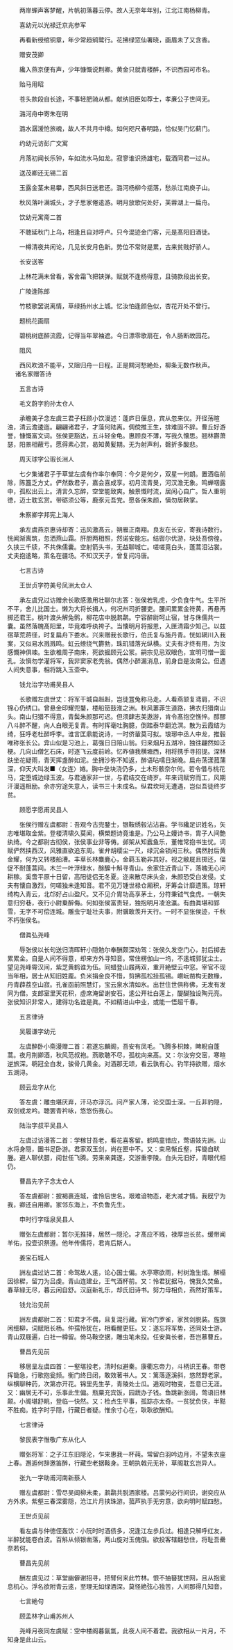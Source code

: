 <!-- { "loadSidebar": true } -->
　　两岸蝉声客梦醒，片帆初落暮云停。故人无奈年年别，江北江南杨柳青。

　　喜幼元以光禄迁京兆参军

　　再看新绶绾铜章，年少常趋鹓鹭行。花拂绿窓仙署晓，画眉未了又含香。

　　赠安茂卿

　　纔入燕京便有声，少年慷慨说荆卿。黄金只就青楼醉，不识西园可市名。

　　贻马用昭

　　苍头款段自长途，不事轻肥骑从都。献纳旧臣如荐士，孝亷公子世间无。

　　潞河舟中寄朱在明

　　潞水潺湲怆旅魂，故人不共月中樽。如何咫尺春明路，恰似吴门忆蓟门。

　　约幼元访彭广文寓

　　月落初闻长乐钟，车如流水马如龙。寂寥谁识扬雄宅，载酒同君一过从。

　　送茂卿还无锡二首

　　玉露金茎未易攀，西风斜日送君还。潞河杨柳今揺落，愁杀江南庾子山。

　　秋风落叶满城头，才子思家倦逺游。明月放歌何处好，芙蓉湖上一扁舟。

　　饮幼元寓斋二首

　　不聴延秋门上乌，相逢且自对呼卢。只今混迹金门客，元是髙阳旧酒徒。

　　一樽清夜共闲论，几见长安月色新。势位不常财是累，古来贫贱好骄人。

　　长安送客

　　上林花满未曾看，客舍霜飞把铗弹。赋就不逢杨得意，且骑款段出长安。

　　广陵逢陈郎

　　竹枝歌罢说离情，草绿扬州水上城。忆汝怕逢颜色似，杏花开处不曾行。

　　题桃花画扇

　　碧桃树底醉流霞，记得当年翠袖遮。今日漂零歌扇在，令人肠断故园花。

　　阻风

　　西风吹浪不能平，又阻归舟一日程。正是闗河愁絶处，柳条无数作秋声。  
　 
诸名家赠答诗

　　五言古诗

　　毛文蔚字豹孙太仓人

　　承瞻美子念左虞三君子枉顾小饮漫述：蓬庐日偃息，宾从忽来仪。开径荡暄浊，清云澹逶迤。翩翩诸君子，才藻何陆离。倜傥推王生，排难固不辞。曹丘好游誉，慷慨富文词。张侯更豁达，五斗轻金龟。惠顾良不薄，写我久懐思。翘林欝萧瑟，阳景相蔽亏。愿得素心赏，曷知黄髪期。无为射声利，磬折多酸悲。

　　周天球字公瑕长洲人

　　七夕集诸君子于草堂左虞有作率尔奉同：今夕是何夕，双星一何朗。置酒临前除，陈簋乏方丈。俨然数君子，嘉会喜成享。初月流青旻，河汉澹无象。鸣蝉咽露中，孤松出云上。清言久忘醉，空堂能致爽。触景慨时流，居闲心自广。哲人重明徳，迈士耽玄赏。带砺须公等，鹿豕元吾党。愿各保朱颜，愼勿居鞅掌。

　　朱察卿字邦宪上海人

　　承左虞燕京惠诗却寄：迅风激髙云，朔雁正南翔。良友在长安，寄我诗数行。恍闻渐离筑，忽洒燕山霜。肝胆两相照，然诺安能忘。结辔尔优游，块处吾傍徨。久挟三千牍，不共侏儒囊。空射箭头书，无益聊城亡。嗟嗟竟白头，蓬蒿泪沾裳。丈夫抱逺略，策名在疆场。不知汉天子，曾复问冯唐。

　　七言古诗

　　王世贞字符美号凤洲太仓人

　　承左虞兄过访赠余长歌感激用壮聊尔志答：张侯若乳虎，少负食牛气。生平所不平，舍儿比国士。懒为大将长揖人，何况州司折腰吏。腰间累累金符黄，再悬再掷还君王。桃叶渡头解兔鹘，柳花店中脱鹔鹴。宁容醉尉呵止宿，甘与侏儒共一囊。虽然落魄髙阳里，毕竟难呼纨袴子。当懐明月将报恩，入匣清霜少知己。以兹宿草荒蒋径，时复扁舟下娄水。兴来赠我长歌行，伯氏复与施丹青。恍如辋川入我案，又似易水溅溅鸣。虹云缭绕气欝勃，珠玑错落光纵横。丈夫有才终有用，为汝感慨神俱竦。生欲椎周子南床，死欲掘顾元公冡。嗣宗见忌双眼色，宣明可憎一面孔。汝愼勿学灌将军，我非窦家老秃翁。偶然小醉漏消息，前身自是汝南公。但遇人间失意事，相将跳入玉壶中。

　　钱允治字功甫吴县人

　　长歌赠左虞世丈：将军干城自赳赳，岂徒罝兔称马走。人看燕颔复鸢肩，不识锦心仍绣口。曾悬金印耀兜鍪，楼船笳鼓淮之洲。秋风萋菲生道路，拂衣归猎南山头。南山归猎不得意，青鬓朱颜那可迟。但须肆志美遨游，肯令髙抱空憔悴。醇醪八斗醉不醒，向人白眼无复青。有时挥毫吐胸臆，倒踏泰华翻沧溟。散为云霞结为绮，狂呼老杜醉呼李。谁言匡鼎能说诗，一时侪軰莫可拟。琅琊中丞人中龙，推毂唯称张长公。弇山似是习池上，葛强日日陪山翁。归来烟月五湖冷，独往翩然如泛梗。几向山僧乞石床，时逐飞云度前岭。忆昨値我横塘西，相将携手寻招提。深林趺坐花疑雨，青天挥盏醉如泥。坐拥沙弥不知返，醉语呫嚅日渐晚。扁舟荡漾菰蒲深，仰天大叫发■〈女连〉婘。胸中垒块浇仍多，土木形骸奈尔何。若令借与桃花马，定堕城边绿玉波。与君通家非一世，与君结交在绮岁。年来词赋穷而工，风期汗漫遥相励。余亦穷途失意人，读书三十未成名。纵君坎坷无遭遇，岂似吾徒终岁贫。

　　顾愿字愿甫吴县人

　　张侯行赠左虞都尉：吾观今古兜鍪士，银鞍绣毂沾沾喜。学书纔足识姓名，矢志唯堪取金紫。登楼清啸久莫闻，横槊题诗竟谁是。乃公马上嫚诗书，胄子人间艶纨绮。今之都尉古彻侯，张侯事业非等俦。邺架从知蠧鱼乐，董帷常抱书生忧。词赋俨然挟西汉，风雅直欲追东周。雀弁胡缨尘一尺，绿沉金锁闲三秋。偶然肘后黄金耀，何为又转楼船漕。丰草长林麋鹿心，金羁玉勒非其好。视之敝屣且掷还，偪促不耐蓬蒿间。木兰一叶浮绿水，酴醿十斛寻青山。余家住近青山下，落魄无心问耕稼。奚啻平原十日留，高阳徒侣无冬夏。迩来散尽床头金，朱颜恐受白发侵。丈夫有懐自激烈，何嗟独未逢知音。君不见万锺世禄仓厢积，牙筹会计靡遗策。琼轩绮构入青云，北邙好占山盈尺。又不见介胄功高享茅土，分符秉钺气食虎。一朝失意归穷巷，夜行小尉乗醉侮。何如张侯富贵轻，独抱明月凌沧瀛。有曲眞堪和郢雪，无字不可偿连城。雕虫宁耻壮夫事，附骥敢羡升天行。一时不显张侯迹，千秋不朽张侯名。

　　僧眞弘尧峰

　　辱张侯以长句送归清晖轩小隠勉尔奉酬颇深劝驾：张侯久发空门心，肘后掷去累累金。自是人间不得意，却来方外寻知音。常住楞伽山一坞，不逺城郭犹尘土。望见尧峰霄汉间，紫芝黄鹤谁为伍。同蜡登山屐两双，重开絶壁云中窓。宰官不现当年相，居士从知旧姓龎。负米捐金良不惜，剪拂孤松挂孤锡。巑岏凿构无数椽，丹青薜荔空山寂。孔雀函前照慧灯，宝云泉水清如氷。出世住世俱称佛，无发有发同为僧。支郎室里天花积，虚席淹留谢安石。逺公开社白莲上，醍醐独设陶元亮。张侯知识非常人，建得功名谁是眞。不如精进山中业，或能一悟超千春。

　　五言律诗

　　吴履谦字幼元

　　左虞醉卧小斋漫赠二首：君遂忘麟阁，吾安有凤毛。飞腾多枳棘，睥睨自蓬蒿。夜月荆卿酒，秋风范叔袍。燕歌聴不尽，孤枕向来髙。又：尔汝穷交宻，寒暄逆旅深。鹖冠全白发，骏骨几黄金。对酒那无颂，看云孰有心。钓竿持欲赠，烟水五湖浔。

　　顾云龙字从化

　　答左虞：雕虫堪厌弃，汗马亦浮沉。问产家人薄，论交国士深。一丘非豹隠，双剑或龙吟。聴罢青衿咏，悠悠伤我心。

　　陆治字叔平吴县人

　　左虞过访漫答二首：学稼甘吾老，看花喜客留。鹤鸣童错应，莺语妓先詶。山水将身隠，圗书足卧游。君家双玉剑，尚在匣中不。又：束帛惭丘壑，挥锄自畎塍。避人聊伏腊，阅世任飞腾。劳来亲龚遂，交游重李陵。白头元旧好，青眼代相仍。

　　曹昌先字子念太仓人

　　答左虞都尉：披褐裹连城，谁怜后世名。艰难谙物态，老大减才情。我旣宁为我，卿还自用卿。家邻东海上，不负鲁先生。

　　申时行字瑶泉吴县人

　　赠张左虞都尉：暂尔无推择，居然一隠沦。才髙应不贱，禄厚岂长贫。缓带闻羊佑，投壶识祭遵。他年传儒将，君肯后斯人。

　　姜宝石城人

　　詶左虞过访二首：命驾故人逺，论心国士偏。水亭寒欲雨，村树澹生烟。解榻因徐穉，留刀为吕虔。青山连建业，王气酒杯前。又：怜君犹据马，愧我久焚鱼。春草緑无尽，暮云闲自舒。汉庭新礼乐，却氏旧诗书。努力毋相负，燕然好策车。

　　钱允治见前

　　詶左虞都尉二首：知君才不偶，且复混行藏。官冷门罗雀，家贫剑脱装。旌旗闲细柳，词赋阻长杨。仲孺怜犹在，相看醒更狂。又：遂忘将军势，还同处士游。青山双屐遍，白社一樽留。倚马鞍空据，雕虫笔未投。任安眞长者，吾岂慕曹丘。

　　曹昌先见前

　　移居呈左虞四首：一壑堪投老，清时似避秦。康衢忘帝力，斗柄识王春。带卷挥锄急，行歌抱瓮频。衡门终日闭，敢效著书人。又：篱落逐溪斜，悠然野老家。纵横聊种药，次第亦开花。锦里先生芋，青陵处士瓜。逓观时物变，吾意已无涯。又：幽居无不可，乐事此生偏。瓶粟充宾饭，园蔬办子钱。鱼跳新涨阔，莺语旧林颠。小阁堪舒眺，登临一快然。又：检点生平事，孤踪亦太奇。一贫犹负侠，半黠不胜痴。姓字时乎隠，行藏日者疑。惟余寸心在，耿耿欲酬知。

　　七言律诗

　　黎民表字惟敬广东从化人

　　赠张将军：之子江东旧隠沦，乍来惠我一杯莼。常留白羽吟边月，不望朱衣座上春。邂逅何辞邀笛醉，行藏空老据鞍身。王朝执戟元无补，草阁耽玄岂异人。

　　张九一字助甫河南新蔡人

　　赠左虞都尉：雪尽吴阊柳未柔，鹔鹴共脱酒家楼。吕蒙何必行间识，谢奕应从方外求。紫壑三春深雾隠，沧江片月挟珠游。菰芦执手无穷意，欲向明时赋四愁。

　　王世贞见前

　　看左虞与仲徳侄轰饮：小阮时时酒债多，况逢江左歩兵过。相逢只解呼红友，半醉犹能卷白波。百斛从倾银凿落，两山旋对玉傀俄。欲投客辖翻愁住，将耻吾罍奈若何。

　　曹昌先见前

　　酬左虞见过：草堂幽僻谢招寻，把臂何来此竹林。恨不抽簮犹世网，且从抱瓮息机心。浮名欲附青云逺，至理无如绿酒深。莫怪絶弦心独苦，人间那得几知音。

　　七言絶句

　　顾孟林字山甫苏州人

　　尧峰月夜同左虞赋：空中楼阁暮氤氲，此夜人间不着君。我欲相从一片月，不知身是此山云。  
　  
